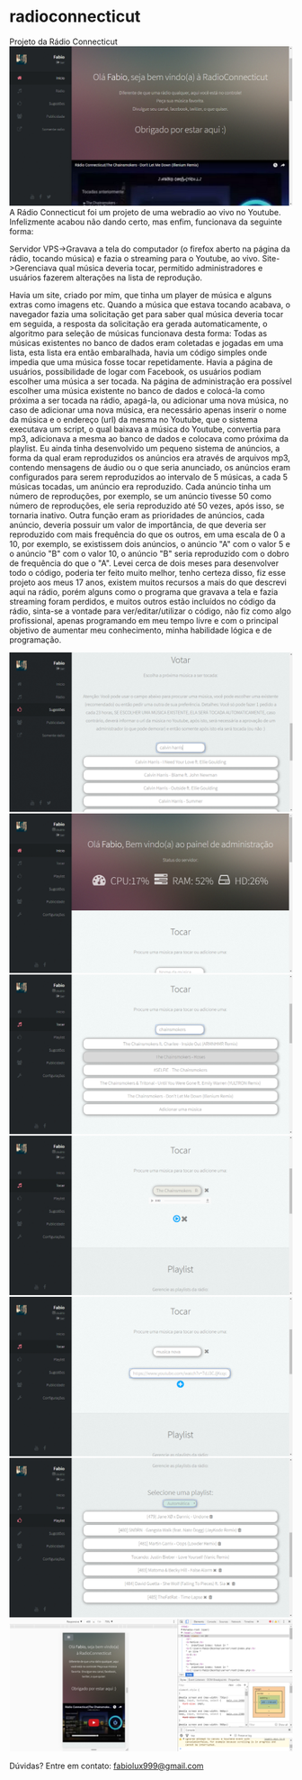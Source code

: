 # radioconnecticut
Projeto da Rádio Connecticut
<img src="prints/r1.png"/>
A Rádio Connecticut foi um projeto de uma webradio ao vivo no Youtube.
Infelizmente acabou não dando certo, mas enfim, funcionava da seguinte forma:

Servidor VPS->Gravava a tela do computador (o firefox aberto na página da rádio, tocando música) e fazia o streaming para o Youtube, ao vivo.
Site->Gerenciava qual música deveria tocar, permitido administradores e usuários fazerem alterações na lista de reprodução.

Havia um site, criado por mim, que tinha um player de música e alguns extras como imagens etc.
Quando a música que estava tocando acabava, o navegador fazia uma solicitação get para saber qual música deveria tocar em seguida, a resposta da solicitação era gerada automaticamente, o algoritmo para seleção de músicas funcionava desta forma: Todas as músicas existentes no banco de dados eram coletadas e jogadas em uma lista, esta lista era então embaralhada, havia um código simples onde impedia que uma música fosse tocar repetidamente.
Havia a página de usuários, possibilidade de logar com Facebook, os usuários podiam escolher uma música a ser tocada.
Na página de administração era possível escolher uma música existente no banco de dados e colocá-la como próxima a ser tocada na rádio, apagá-la, ou adicionar uma nova música, no caso de adicionar uma nova música, era necessário apenas inserir o nome da música e o endereço (url) da mesma no Youtube, que o sistema executava um script, o qual baixava a música do Youtube, convertia para mp3, adicionava a mesma ao banco de dados e colocava como próxima da playlist.
Eu ainda tinha desenvolvido um pequeno sistema de anúncios, a forma da qual eram reproduzidos os anúncios era através de arquivos mp3, contendo mensagens de áudio ou o que seria anunciado, os anúncios eram configurados para serem reproduzidos ao intervalo de 5 músicas, a cada 5 músicas tocadas, um anúncio era reproduzido. Cada anúncio tinha um número de reproduções, por exemplo, se um anúncio tivesse 50 como número de reproduções, ele seria reproduzido até 50 vezes, após isso, se tornaria inativo. Outra função eram as prioridades de anúncios, cada anúncio, deveria possuir um valor de importância, de que deveria ser reproduzido com mais frequência do que os outros, em uma escala de 0 a 10, por exemplo, se existissem dois anúncios, o anúncio "A" com o valor 5 e o anúncio "B" com o valor 10, o anúncio "B" seria reproduzido com o dobro de frequência do que o "A".
Levei cerca de dois meses para desenvolver todo o código, poderia ter feito muito melhor, tenho certeza disso, fiz esse projeto aos meus 17 anos, existem muitos recursos a mais do que descrevi aqui na rádio, porém alguns como o programa que gravava a tela e fazia streaming foram perdidos, e muitos outros estão incluídos no código da rádio, sinta-se a vontade para ver/editar/utilizar o código, não fiz como algo profissional, apenas programando em meu tempo livre e com o principal objetivo de aumentar meu conhecimento, minha habilidade lógica e de programação.


<img src="prints/r2.png"/>
<img src="prints/r3.png"/>
<img src="prints/r4.png"/>
<img src="prints/r5.png"/>
<img src="prints/r6.png"/>
<img src="prints/r7.png"/>
<img src="prints/r8.png"/>

Dúvidas? Entre em contato: fabiolux999@gmail.com
